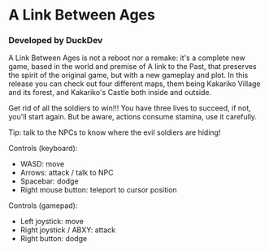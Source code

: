 # A Link Between Ages

### Developed by DuckDev

A Link Between Ages is not a reboot nor a remake: it's a complete new game, based in the world and premise of A link to the Past, 
that preserves the spirit of the original game, but with a new gameplay and plot. In this release you can check out four different
maps, them being Kakariko Village and its forest, and Kakariko's Castle both inside and outside.

Get rid of all the soldiers to win!!! You have three lives to succeed, if not, you'll start again. But be aware, 
actions consume stamina, use it carefully.

Tip: talk to the NPCs to know where the evil soldiers are hiding!

Controls (keyboard):
- WASD: move
- Arrows: attack / talk to NPC
- Spacebar: dodge
- Right mouse button: teleport to cursor position

Controls (gamepad):
- Left joystick: move
- Right joystick / ABXY: attack
- Right button: dodge

